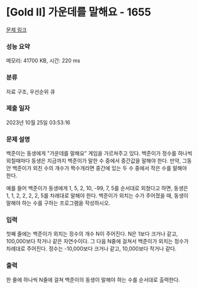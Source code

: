 # [Gold II] 가운데를 말해요 - 1655 

[문제 링크](https://www.acmicpc.net/problem/1655) 

### 성능 요약

메모리: 41700 KB, 시간: 220 ms

### 분류

자료 구조, 우선순위 큐

### 제출 일자

2023년 10월 25일 03:53:16

### 문제 설명

<p>백준이는 동생에게 "가운데를 말해요" 게임을 가르쳐주고 있다. 백준이가 정수를 하나씩 외칠때마다 동생은 지금까지 백준이가 말한 수 중에서 중간값을 말해야 한다. 만약, 그동안 백준이가 외친 수의 개수가 짝수개라면 중간에 있는 두 수 중에서 작은 수를 말해야 한다.</p>

<p>예를 들어 백준이가 동생에게 1, 5, 2, 10, -99, 7, 5를 순서대로 외쳤다고 하면, 동생은 1, 1, 2, 2, 2, 2, 5를 차례대로 말해야 한다. 백준이가 외치는 수가 주어졌을 때, 동생이 말해야 하는 수를 구하는 프로그램을 작성하시오.</p>

### 입력 

 <p>첫째 줄에는 백준이가 외치는 정수의 개수 N이 주어진다. N은 1보다 크거나 같고, 100,000보다 작거나 같은 자연수이다. 그 다음 N줄에 걸쳐서 백준이가 외치는 정수가 차례대로 주어진다. 정수는 -10,000보다 크거나 같고, 10,000보다 작거나 같다.</p>

### 출력 

 <p>한 줄에 하나씩 N줄에 걸쳐 백준이의 동생이 말해야 하는 수를 순서대로 출력한다.</p>

